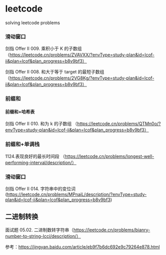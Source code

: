 # leetcode
solving leetcode problems 

### 滑动窗口
剑指 Offer II 009. 乘积小于 K 的子数组 （https://leetcode.cn/problems/ZVAVXX/?envType=study-plan&id=lcof-ii&plan=lcof&plan_progress=b8v9bf3）

剑指 Offer II 008. 和大于等于 target 的最短子数组 （https://leetcode.cn/problems/2VG8Kg/?envType=study-plan&id=lcof-ii&plan=lcof&plan_progress=b8v9bf3）


### 前缀和

#### 前缀和+哈希表

剑指 Offer II 010. 和为 k 的子数组 （https://leetcode.cn/problems/QTMn0o/?envType=study-plan&id=lcof-ii&plan=lcof&plan_progress=b8v9bf3）

### 前缀和+单调栈

1124.表现良好的最长时间段 （https://leetcode.cn/problems/longest-well-performing-interval/description/）


### 滑动窗口

剑指 Offer II 014. 字符串中的变位词 (https://leetcode.cn/problems/MPnaiL/description/?envType=study-plan&id=lcof-ii&plan=lcof&plan_progress=b8v9bf3)

## 二进制转换

面试题 05.02. 二进制数转字符串（https://leetcode.cn/problems/bianry-number-to-string-lcci/description/）

参考：https://jingyan.baidu.com/article/eb9f7b6dc692e9c79264e878.html
